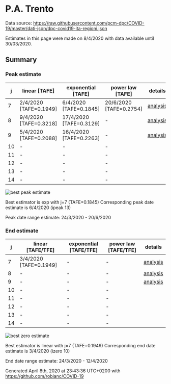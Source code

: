 # P.A. Trento


Data source: https://raw.githubusercontent.com/pcm-dpc/COVID-19/master/dati-json/dpc-covid19-ita-regioni.json

Estimates in this page were made on 8/4/2020 with data available until 30/03/2020.


## Summary 

### Peak estimate 
|j|linear [TAFE]|exponential [TAFE]|power law [TAFE]|details|
|---|----|-----------|---------|-------|
|7|2/4/2020 [TAFE=0.1949]|6/4/2020 [TAFE=0.1845]|20/6/2020 [TAFE=0.2754]|[analysis](COVID-19_p.a._trento_j7_2020-03-30.md)|
|8|9/4/2020 [TAFE=0.3218]|17/4/2020 [TAFE=0.3129]|-|[analysis](COVID-19_p.a._trento_j8_2020-03-30.md)|
|9|5/4/2020 [TAFE=0.2088]|16/4/2020 [TAFE=0.2263]|-|[analysis](COVID-19_p.a._trento_j9_2020-03-30.md)|
|10|-|-|-||
|11|-|-|-||
|12|-|-|-||
|13|-|-|-||
|14|-|-|-||

![best peak estimate](COVID-19_p.a._trento_j7_2020-03-30.png)

Best estimator is exp with j=7 (TAFE=0.1845)
Corresponding peak date estimate is 6/4/2020 (ipeak 13)


Peak date range estimate: 24/3/2020 - 20/6/2020

### End estimate 
|j|linear [TAFE/TFE]|exponential [TAFE/TFE]|power law [TAFE/TFE]|details|
|---|----|-----------|---------|-------|
|7|3/4/2020 [TAFE=0.1949]|-|-|[analysis](COVID-19_p.a._trento_j7_2020-03-30.md)|
|8|-|-|-|[analysis](COVID-19_p.a._trento_j8_2020-03-30.md)|
|9|-|-|-|[analysis](COVID-19_p.a._trento_j9_2020-03-30.md)|
|10|-|-|-||
|11|-|-|-||
|12|-|-|-||
|13|-|-|-||
|14|-|-|-||

![best zero estimate](COVID-19_p.a._trento_j7_2020-03-30.png)

Best estimator is linear with j=7 (TAFE=0.1949)
Corresponding end date estimate is 3/4/2020 (izero 10)


End date range estimate: 24/3/2020 - 12/4/2020

Generated April 8th, 2020 at 23:43:36 UTC+0200 with https://github.com/robianc/COVID-19
